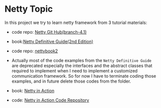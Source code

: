 # Netty Topic 

In this project we try to learn netty framework from 3 tutorial materials: 

* code repo: [Netty Git Hub(branch-4.1)](https://github.com/netty/netty/tree/4.1/buffer/src/test/java/io/netty/buffer)


* book:[Netty Definitive Guide(2nd Edition)](https://www.amazon.com/Netty-Definitive-Guide-2nd-Netty%E6%9D%83%E5%A8%81%E6%8C%87%E5%8D%97%EF%BC%88%E7%AC%AC2%E7%89%88%EF%BC%89/dp/7121258013)
* code repo: [nettybook2](https://github.com/wuyinxian124/nettybook2)

* Actually most of the code examples from the `Netty Definitive Guide` are deprecated especially the interfaces and the abstract classes 
that required to implement when I need to implement a customized communication framework. 
So for now I have to terminate coding those examples, and in future delete those codes from the folder.


* book: [Netty in Action](https://www.amazon.com/Netty-Action-Norman-Maurer/dp/1617291471/ref=sr_1_2?crid=3AEY0KINCOAMJ&keywords=netty+in+action&qid=1698046707&s=books&sprefix=netty+in+acti%2Cstripbooks%2C422&sr=1-2)
* code: [Netty in Action Code Repository]()